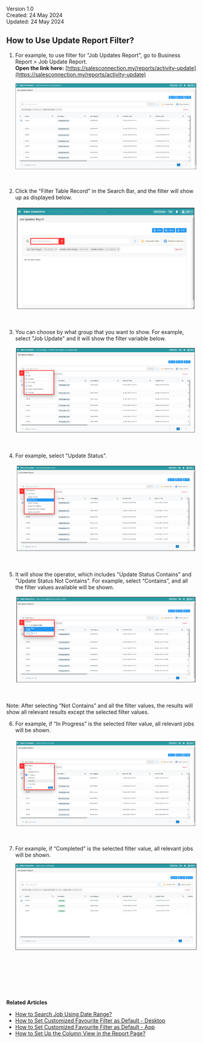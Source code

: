 Version 1.0<br>
Created: 24 May 2024<br>
Updated: 24 May 2024<br>
## How to Use Update Report Filter?

1. For example, to use filter for "Job Updates Report", go to Business Report > Job Update Report.<br>
   **Open the link here:** [https://salesconnection.my/reports/activity-update](https://salesconnection.my/reports/activity-update)

   <p align="center">
     <img src="img/Job_Update_Report_Filter_Step_1.png">
   </p><br>

2. Click the "Filter Table Record" in the Search Bar, and the filter will show up as displayed below.

   <p align="center">
     <img src="img/Job_Update_Report_Filter_Step_2.png">
   </p><br>

3. You can choose by what group that you want to show. For example, select "Job Update" and it will show the filter variable below.<br>

   <p align="center">
     <img src="img/Job_Update_Report_Filter_Step_3.png">
   </p><br>

4. For example, select "Update Status". 

   <p align="center">
     <img src="img/Job_Update_Report_Filter_Step_4.png">
   </p><br>

5. It will show the operator, which includes "Update Status Contains" and "Update Status Not Contains". For example, select “Contains”, and all the filter values available will be shown.

   <p align="center">
     <img src="img/Job_Update_Report_Filter_Step_5.png">
   </p><br>

  Note: After selecting “Not Contains” and all the filter values, the results will show all relevant results except the selected filter values.<br>
  
6. For example, if “In Progress” is the selected filter value, all relevant jobs will be shown. 

   <p align="center">
     <img src="img/Job_Update_Report_Filter_Step_6.png">
   </p><br>

7. For example, if “Completed” is the selected filter value, all relevant jobs will be shown.

   <p align="center">
     <img src="img/Job_Update_Report_Filter_Result.png">
   </p><br><br> 

<br><br><br>

**Related Articles**<br>
- [How to Search Job Using Date Range?](Job_Filter_by_Date_Range.md)
- [How to Set Customized Favourite Filter as Default - Desktop ](Default_Favourite_Filter.md)
- [How to Set Customized Favourite Filter as Default - App ](Default_Favourite_Filter_App.md)
- [How to Set Up the Column View in the Report Page?](How_to_Set_Up_the_Column_View_in_the_Report_Page.md)
